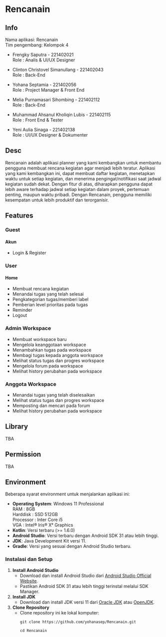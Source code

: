 # Rencanain

## Info

Nama aplikasi: Rencanain  
Tim pengembang: Kelompok 4

- Frengky Saputra - 221402021  
  Role : Analis & UI/UX Designer

- Clinton Christovel Simanullang - 221402043  
  Role : Back-End

- Yohana Septamia - 221402056  
  Role : Project Manager & Front End

- Melia Purnamasari Sihombing - 221402112  
  Role : Back-End

- Muhammad Ahsanul Kholiqin Lubis - 221402115  
  Role : Front End & Tester

- Yeni Aulia Sinaga - 221402138  
  Role : UI/UX Designer & Dokumenter

## Desc

Rencanain adalah aplikasi planner yang kami kembangkan untuk membantu pengguna membuat rencana kegiatan agar menjadi lebih teratur. Aplikasi yang kami kembangkan ini, dapat membuat daftar kegiatan, menetapkan waktu untuk setiap kegiatan, dan menerima pengingat/notifikasi saat jadwal kegiatan sudah dekat. Dengan fitur di atas, diharapkan pengguna dapat lebih aware terhadap jadwal setiap kegiatan dalam proyek, pertemuan penting, maupun waktu pribadi. Dengan Rencanain, pengguna memiliki kesempatan untuk lebih produktif dan terorganisir.

## Features

### Guest

#### Akun
- Login & Register

### User

#### Home
- Membuat rencana kegiatan
- Menandai tugas yang telah selesai
- Pengkategorian tugas/memberi label
- Pemberian level prioritas pada tugas
- Reminder
- Logout

### Admin Workspace
- Membuat workspace baru
- Mengelola keanggotaan workspace
- Menambahkan tugas pada workspace
- Membagi tugas kepada anggota workspace
- Melihat status tugas dan progres workspace
- Mengelola forum pada workspace
- Melihat history perubahan pada workspace

### Anggota Workspace
- Menandai tugas yang telah diselesaikan
- Melihat status tugas dan progres workspace 
- Memposting dan mencari pada forum
- Melihat history perubahan pada workspace

## Library

TBA

## Permission

TBA

## Environment

Beberapa syarat environment untuk menjalankan aplikasi ini:

- **Operating System**: Windows 11 Professional  
  RAM : 8GB  
  Harddisk : SSD 512GB  
  Processor : Inter Core i5  
  VGA : Intel® Iris® Xᵉ Graphics  
- **Kotlin**: Versi terbaru (>= 1.6.0)
- **Android Studio**: Versi terbaru dengan Android SDK 31 atau lebih tinggi.
- **JDK**: Java Development Kit versi 11.
- **Gradle**: Versi yang sesuai dengan Android Studio terbaru.

### Instalasi dan Setup

1. **Install Android Studio**
    - Download dan install Android Studio dari [Android Studio Official Website](https://developer.android.com/studio).
    - Pastikan Android SDK 31 atau lebih tinggi terinstal melalui SDK Manager.
2. **Install JDK**
    - Download dan install JDK versi 11 dari [Oracle JDK](https://www.oracle.com/java/technologies/javase-jdk11-downloads.html) atau [OpenJDK](https://openjdk.java.net/install/).
3. **Clone Repository**
    - Clone repository ini ke lokal komputer:
      ```
      git clone https://github.com/yohanasep/Rencanain.git
      ```
      ```
      cd Rencanain
      ```
